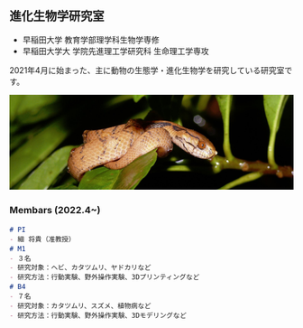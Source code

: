 ## 進化生物学研究室

- 早稲田大学 教育学部理学科生物学専修
- 早稲田大学大 学院先進理工学研究科 生命理工学専攻

2021年4月に始まった、主に動物の生態学・進化生物学を研究している研究室です。


![This is an image](https://github.com/Hoso-lab/Hoso-lab.github.io/blob/fd79ec701d7a692092096c9d946647e1c4c71a73/docs/2018-01-31%2016.03.18.jpg)


### Membars (2022.4~)
```markdown
# PI
- 細 将貴（准教授）
# M1
- ３名
- 研究対象：ヘビ、カタツムリ、ヤドカリなど
- 研究方法：行動実験、野外操作実験、3Dプリンティングなど
# B4
- ７名
- 研究対象：カタツムリ、スズメ、植物病など
- 研究方法：行動実験、野外操作実験、3Dモデリングなど
```
